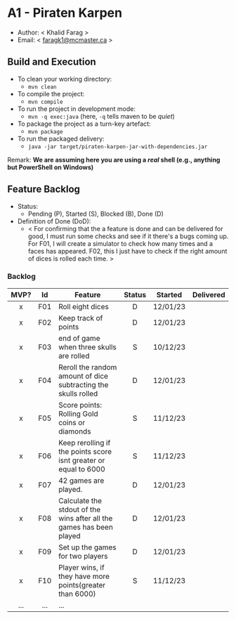 # A1 - Piraten Karpen

  * Author: < Khalid Farag >
  * Email: < faragk1@mcmaster.ca >

## Build and Execution

  * To clean your working directory:
    * `mvn clean`
  * To compile the project:
    * `mvn compile`
  * To run the project in development mode:
    * `mvn -q exec:java` (here, `-q` tells maven to be _quiet_)
  * To package the project as a turn-key artefact:
    * `mvn package`
  * To run the packaged delivery:
    * `java -jar target/piraten-karpen-jar-with-dependencies.jar` 

Remark: **We are assuming here you are using a _real_ shell (e.g., anything but PowerShell on Windows)**

## Feature Backlog

 * Status: 
   * Pending (P), Started (S), Blocked (B), Done (D)
 * Definition of Done (DoD):
   * < For confirming that the a feature is done and can be delivered for good, I must run some checks and see if it there's a bugs coming up. For F01, I will create a simulator to check how many times and a faces has appeared. F02, this I just have to check if the right amount of dices is rolled each time.  >

### Backlog 

| MVP? | Id  | Feature  | Status  |  Started  | Delivered |
| :-:  |:-:  |---       | :-:     | :-:       | :-:       |
| x   | F01 | Roll eight dices  |  D |  12/01/23 |
| x   | F02 | Keep track of points  |  D |  12/01/23 |
| x   | F03 | end of game when three skulls are rolled | S | 10/12/23 |
| x   | F04 | Reroll the random amount of dice subtracting the skulls rolled  |  D |  12/01/23 |
| x   | F05 | Score points: Rolling Gold coins or diamonds| S | 11/12/23 | 
| x   | F06 | Keep rerolling if the points score isnt greater or equal to 6000| S | 11/12/23 | 
| x   | F07 | 42 games are played.  |  D  | 12/01/23 |
| x   | F08 | Calculate the stdout of the wins after all the games has been played  |  D |  12/01/23 |
| x   | F09 | Set up the games for two players  |  D |  12/01/23 |
| x   | F10 | Player wins, if they have more points(greater than 6000)| S | 11/12/23 | 
| ... | ... | ... |

